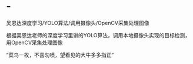 # -
吴恩达深度学习/YOLO算法/调用摄像头/OpenCV采集处理图像

根据吴恩达老师的深度学习里讲的YOLO算法，调用本地摄像头实现的目标检测，用OpenCV采集处理图像

“菜鸟一枚，不喜勿喷，望看见的大牛多多指正”

